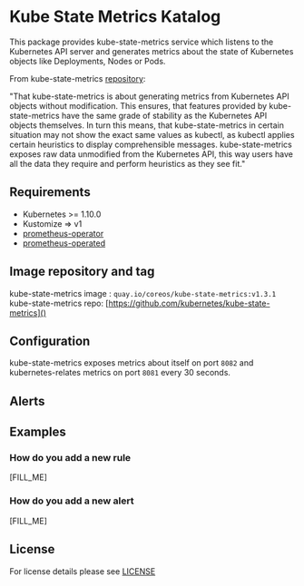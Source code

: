 # Kube State Metrics Katalog

This package provides kube-state-metrics service which listens to the Kubernetes API server and generates metrics about the state of Kubernetes objects like Deployments, Nodes or Pods.

From kube-state-metrics [repository]():

"That kube-state-metrics is about generating metrics from Kubernetes API objects without modification. This ensures, that features provided by kube-state-metrics have the same grade of stability as the Kubernetes API objects themselves. In turn this means, that kube-state-metrics in certain situation may not show the exact same values as kubectl, as kubectl applies certain heuristics to display comprehensible messages. kube-state-metrics exposes raw data unmodified from the Kubernetes API, this way users have all the data they require and perform heuristics as they see fit." 

## Requirements

- Kubernetes >= 1.10.0
- Kustomize => v1
- [prometheus-operator]()
- [prometheus-operated]()


## Image repository and tag
kube-state-metrics image : `quay.io/coreos/kube-state-metrics:v1.3.1`  
kube-state-metrics repo: [https://github.com/kubernetes/kube-state-metrics]()


## Configuration

kube-state-metrics exposes metrics about itself on port `8082` and kubernetes-relates metrics on port `8081` every 30 seconds. 

## Alerts


## Examples

### How do you add a new rule
[FILL_ME]

### How do you add a new alert
[FILL_ME]


## License

For license details please see [LICENSE](license_link) 
